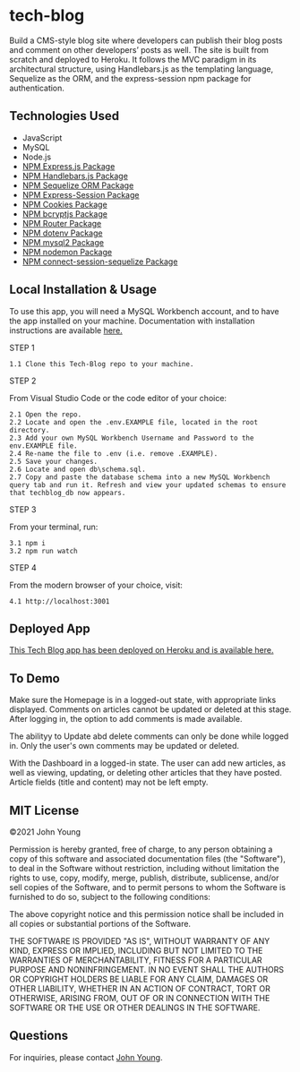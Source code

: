 # tech-blog
Build a CMS-style blog site where developers can publish their blog posts and comment on other developers’ posts as well. The site is built from scratch and deployed to Heroku. It follows the MVC paradigm in its architectural structure, using Handlebars.js as the templating language, Sequelize as the ORM, and the express-session npm package for authentication.

## Technologies Used
- JavaScript
- MySQL
- Node.js
- [NPM Express.js Package](https://www.npmjs.com/package/express)
- [NPM Handlebars.js Package](https://www.npmjs.com/package/handlebars)
- [NPM Sequelize ORM Package](https://www.npmjs.com/package/sequelize)
- [NPM Express-Session Package](https://www.npmjs.com/package/express-session)
- [NPM Cookies Package](https://www.npmjs.com/package/cookies)
- [NPM bcryptjs Package](https://www.npmjs.com/package/bcryptjs)
- [NPM Router Package](https://www.npmjs.com/package/router)
- [NPM dotenv Package](https://www.npmjs.com/package/dotenv)
- [NPM mysql2 Package](https://www.npmjs.com/package/mysql2)
- [NPM nodemon Package](https://www.npmjs.com/package/nodemon)
- [NPM connect-session-sequelize Package](https://www.npmjs.com/package/connect-session-sequelize?activeTab=versions)

## Local Installation & Usage

To use this app, you will need a MySQL Workbench account, and to have the app installed on your machine. Documentation with installation instructions are available [here.](https://dev.mysql.com/doc/workbench/en/wb-installing.html) 

STEP 1

    1.1 Clone this Tech-Blog repo to your machine.

STEP 2

From Visual Studio Code or the code editor of your choice:

    2.1 Open the repo.  
    2.2 Locate and open the .env.EXAMPLE file, located in the root directory.
    2.3 Add your own MySQL Workbench Username and Password to the env.EXAMPLE file.
    2.4 Re-name the file to .env (i.e. remove .EXAMPLE).
    2.5 Save your changes.
    2.6 Locate and open db\schema.sql.
    2.7 Copy and paste the database schema into a new MySQL Workbench query tab and run it. Refresh and view your updated schemas to ensure that techblog_db now appears.

STEP 3

From your terminal, run:

    3.1 npm i
    3.2 npm run watch

STEP 4

From the modern browser of your choice, visit:

    4.1 http://localhost:3001

## Deployed App

[This Tech Blog app has been deployed on Heroku and is available here.](https://sleepy-basin-21214.herokuapp.com/)

## To Demo 

Make sure the Homepage is in a logged-out state, with appropriate links displayed. Comments on articles cannot be updated or deleted at this stage. After logging in, the option to add comments is made available.

The abilityy to Update abd delete comments can only be done while logged in. Only the user's own comments may be updated or deleted.

With the Dashboard in a logged-in state. The user can add new articles, as well as viewing, updating, or deleting other articles that they have posted. Article fields (title and content) may not be left empty.

## MIT License

&copy;2021 John Young

Permission is hereby granted, free of charge, to any person obtaining a copy
of this software and associated documentation files (the "Software"), to deal
in the Software without restriction, including without limitation the rights
to use, copy, modify, merge, publish, distribute, sublicense, and/or sell
copies of the Software, and to permit persons to whom the Software is
furnished to do so, subject to the following conditions:

The above copyright notice and this permission notice shall be included in all
copies or substantial portions of the Software.

THE SOFTWARE IS PROVIDED "AS IS", WITHOUT WARRANTY OF ANY KIND, EXPRESS OR
IMPLIED, INCLUDING BUT NOT LIMITED TO THE WARRANTIES OF MERCHANTABILITY,
FITNESS FOR A PARTICULAR PURPOSE AND NONINFRINGEMENT. IN NO EVENT SHALL THE
AUTHORS OR COPYRIGHT HOLDERS BE LIABLE FOR ANY CLAIM, DAMAGES OR OTHER
LIABILITY, WHETHER IN AN ACTION OF CONTRACT, TORT OR OTHERWISE, ARISING FROM,
OUT OF OR IN CONNECTION WITH THE SOFTWARE OR THE USE OR OTHER DEALINGS IN THE
SOFTWARE.

## Questions
For inquiries, please contact [John Young](https://github.com/jyoung0613).
